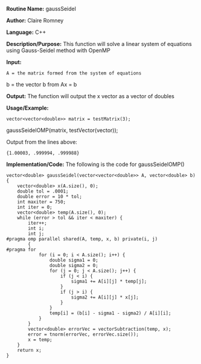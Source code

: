 **Routine Name:** gaussSeidel

**Author:** Claire Romney

**Language:** C++

**Description/Purpose:** This function will solve a linear system of equations using Gauss-Seidel method with OpenMP

**Input:**

	A = the matrix formed from the system of equations
  b = the vector b from Ax = b
	
**Output:** The function will output the x vector as a vector of doubles

**Usage/Example:**

	vector<vector<double>> matrix = testMatrix(3);
  gaussSeidelOMP(matrix, testVector(vector));

Output from the lines above:

	{1.00003, .999994, .999988}
    
**Implementation/Code:** The following is the code for gaussSeidelOMP()

    vector<double> gaussSeidel(vector<vector<double>> A, vector<double> b) {
	    vector<double> x(A.size(), 0);
	    double tol = .0001;
	    double error = 10 * tol;
	    int maxiter = 750;
	    int iter = 0;
	    vector<double> temp(A.size(), 0);
	    while (error > tol && iter < maxiter) {
		    iter++;
		    int i;
		    int j;
    #pragma omp parallel shared(A, temp, x, b) private(i, j)
		    {
    #pragma for
			    for (i = 0; i < A.size(); i++) {
				    double sigma1 = 0;
				    double sigma2 = 0;
				    for (j = 0; j < A.size(); j++) {
					    if (j < i) {
						    sigma1 += A[i][j] * temp[j];
					    }
					    if (j > i) {
						    sigma2 += A[i][j] * x[j];
					    }
				    }
				    temp[i] = (b[i] - sigma1 - sigma2) / A[i][i];
			    }
		    }
		    vector<double> errorVec = vectorSubtraction(temp, x);
		    error = tnorm(errorVec, errorVec.size());
		    x = temp;
	    }
	    return x;
    }
